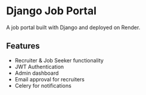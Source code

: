 # Django Job Portal

A job portal built with Django and deployed on Render.

## Features
- Recruiter & Job Seeker functionality
- JWT Authentication
- Admin dashboard
- Email approval for recruiters
- Celery for notifications
